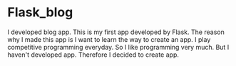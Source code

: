 # Flask_blog
<a>I developed blog app. This is my first app developed by Flask.</a>
<a>The reason why I made this app is I want to learn the way to create an app.</a>
I play competitive programming everyday. So I like programming very much.
But I haven't developed app. Therefore I decided to create app.

